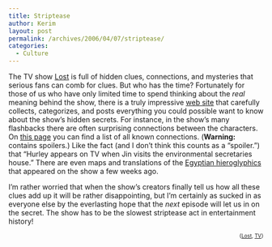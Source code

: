 ```yaml
---
title: Striptease
author: Kerim
layout: post
permalink: /archives/2006/04/07/striptease/
categories:
  - Culture
---
```

The TV show <a href="http://lost-tv.com/" onclick="_gaq.push(['_trackEvent', 'outbound-article', 'http://lost-tv.com/', 'Lost']);" >Lost</a> is full of hidden clues, connections, and mysteries that serious fans can comb for clues. But who has the time? Fortunately for those of us who have only limited time to spend thinking about the *real* meaning behind the show, there is a truly impressive <a href="http://lost.cubit.net/" onclick="_gaq.push(['_trackEvent', 'outbound-article', 'http://lost.cubit.net/', 'web site']);" >web site</a> that carefully collects, categorizes, and posts everything you could possible want to know about the show&#8217;s hidden secrets. For instance, in the show&#8217;s many flashbacks there are often surprising connections between the characters. On <a href="http://lost.cubit.net/connections.php" onclick="_gaq.push(['_trackEvent', 'outbound-article', 'http://lost.cubit.net/connections.php', 'this page']);" >this page</a> you can find a list of all known connections. (**Warning:** contains spoilers.) Like the fact (and I don&#8217;t think this counts as a &#8220;spoiler.&#8221;) that &#8220;Hurley appears on TV when Jin visits the environmental secretaries house.&#8221; There are even maps and translations of the <a href="http://lost.cubit.net/pics/2x14/glyphs.jpg" onclick="_gaq.push(['_trackEvent', 'outbound-article', 'http://lost.cubit.net/pics/2x14/glyphs.jpg', 'Egyptian hieroglyphics']);" >Egyptian hieroglyphics</a> that appeared on the show a few weeks ago.

I&#8217;m rather worried that when the show&#8217;s creators finally tell us how all these clues add up it will be rather disappointing, but I&#8217;m certainly as sucked in as everyone else by the everlasting hope that the *next* episode will let us in on the secret. The show has to be the slowest striptease act in entertainment history!  
<!-- technorati tags start -->

<div style="text-align:right;">
  <span style="font-size:x-small;">{<a href="http://www.technorati.com/tag/Lost" onclick="_gaq.push(['_trackEvent', 'outbound-article', 'http://www.technorati.com/tag/Lost', 'Lost']);"  rel="tag">Lost</a>, <a href="http://www.technorati.com/tag/TV" onclick="_gaq.push(['_trackEvent', 'outbound-article', 'http://www.technorati.com/tag/TV', 'TV']);"  rel="tag">TV</a>}</span>


<!-- technorati tags end -->

